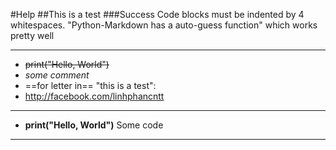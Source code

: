 #Help
##This is a test
###Success
    Code blocks must be indented by 4 whitespaces.
"Python-Markdown has a auto-guess function" 
which works
pretty well
    
---
+ ~~print("Hello, World")~~
+ _some comment_
+ ==for letter in== "this is a test":
+ http://facebook.com/linhphancntt
***
- **print("Hello, World")**
    Some code
***
